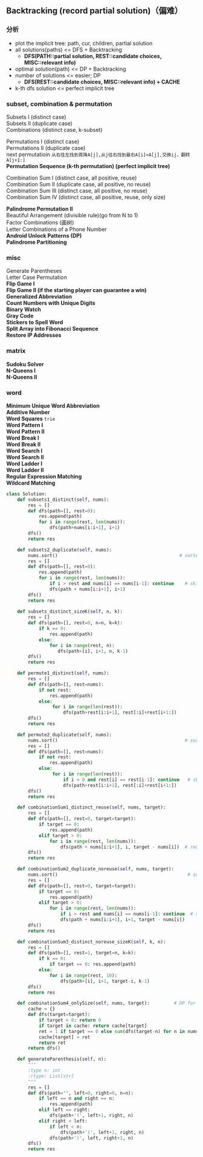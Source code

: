 ## Backtracking (record partial solution)（偏难）

### 分析
* plot the implicit tree: path, cur, children, partial solution
* all solutions(paths) <= DFS + Backtracking 
	* **DFS(PATH::partial solution, REST::candidate choices, MISC::relevant info)**   
* optimal solution(path) <= DP + Backtracking
* number of solutions <= easier; DP
  * **DFS(REST::candidate choices, MISC::relevant info) + CACHE** 
* k-th dfs solution <= perfect implicit tree


### subset, combination & permutation
Subsets I (distinct case)   
Subsets II (duplicate case)       
Combinations (distinct case, k-subset)         

Permutations I (distinct case)         
Permutations II (duplicate case)    
next permutatioin `从右往左找到首降A[j],从j往右找到最右A[i]>A[j],交换ij，翻转A[j+1:]`         
**Permutation Sequence (k-th permutation) (perfect implicit tree)**  

 
Combination Sum I (distinct case, all positive, reuse)     
Combination Sum II (duplicate case, all positive, no reuse)       
Combination Sum III (distinct case, all positive, no reuse)        
Combination Sum IV (distinct case, all positive, reuse, only size)        


**Palindrome Permutation II**    
Beautiful Arrangement (divisible rule)(go from N to 1)        
Factor Combinations (画树)         
Letter Combinations of a Phone Number       
**Android Unlock Patterns (DP)**             
**Palindrome Partitioning**      

### misc
Generate Parentheses         
Letter Case Permutation      
**Flip Game I**   
**Flip Game II (if the starting player can guarantee a win)**   
**Generalized Abbreviation**        
**Count Numbers with Unique Digits**         
**Binary Watch**         
**Gray Code**        
**Stickers to Spell Word**       
**Split Array into Fibonacci Sequence**      
**Restore IP Addresses**         

### matrix
**Sudoku Solver**        
**N-Queens I**         
**N-Queens II**      

### word
**Minimum Unique Word Abbreviation**    
**Additive Number**      
**Word Squares** `trie`  
**Word Pattern I**       
**Word Pattern II**              
**Word Break I**  
**Word Break II**        
**Word Search I**     
**Word Search II**   
**Word Ladder I**   
**Word Ladder II**   
**Regular Expression Matching**      
**Wildcard Matching**        


``` python
class Solution:
    def subsets1_distinct(self, nums):
        res = []
        def dfs(path=[], rest=0):
            res.append(path)
            for i in range(rest, len(nums)):
                dfs(path+nums[i:i+1], i+1)
        dfs()
        return res

    def subsets2_duplicate(self, nums):
        nums.sort()                                             # sorted
        res = []
        def dfs(path=[], rest=0):
            res.append(path)
            for i in range(rest, len(nums)): 
                if i > rest and nums[i] == nums[i-1]: continue    # skip
                dfs(path + nums[i:i+1], i+1)
        dfs()
        return res
        
    def subsets_distinct_sizeK(self, n, k):
        res = []
        def dfs(path=[], rest=0, n=n, k=k):
            if k == 0: 
                res.append(path)
            else:
                for i in range(rest, n):
                   dfs(path+[i], i+1, n, k-1)        
        dfs()
        return res

    def permute1_distinct(self, nums):
        res = []
        def dfs(path=[], rest=nums):
            if not rest: 
                res.append(path)
            else:
                 for i in range(len(rest)):
                     dfs(path+rest[i:i+1], rest[:i]+rest[i+1:])
        dfs()
        return res

    def permute2_duplicate(self, nums):
        nums.sort()                                               # sorted
        res = []
        def dfs(path=[], rest=nums):
            if not rest:
                res.append(path)
            else:
                 for i in range(len(rest)):
                     if i > 0 and rest[i] == rest[i-1]: continue   # skip
                     dfs(path+rest[i:i+1], rest[:i]+rest[i+1:])
        dfs()
        return res

    def combinationSum1_distinct_reuse(self, nums, target):
        res = []
        def dfs(path=[], rest=0, target=target):
            if target == 0:
                res.append(path)
            elif target > 0:
                for i in range(rest, len(nums)):
                    dfs(path + nums[i:i+1], i, target - nums[i])  # reuse i
        dfs()
        return res

    def combinationSum2_duplicate_noreuse(self, nums, target):
        nums.sort()                                                # sorted
        res = []
        def dfs(path=[], rest=0, target=target):
            if target == 0:
                res.append(path)
            elif target > 0:
                for i in range(rest, len(nums)):
                    if i > rest and nums[i] == nums[i-1]: continue  # skip
                    dfs(path + nums[i:i+1], i+1, target - nums[i])
        dfs()
        return res

    def combinationSum3_distinct_noreuse_sizeK(self, k, n):
        res = []
        def dfs(path=[], rest=1, target=n, k=k):
            if k == 0:
                if target == 0: res.append(path)
            else:
                for i in range(rest, 10):
                    dfs(path+[i], i+1, target-i, k-1)
        dfs()
        return res

    def combinationSum4_onlySize(self, nums, target):         # DP for size 
        cache = {}
        def dfs(target=target):
            if target < 0: return 0
            if target in cache: return cache[target]
            ret = 1 if target == 0 else sum(dfs(target-n) for n in nums)
            cache[target] = ret
            return ret
        return dfs()

    def generateParenthesis(self, n):
        """
        :type n: int
        :rtype: List[str]
        """
        res = []
        def dfs(path="", left=0, right=0, n=n):
            if left == n and right == n:
                res.append(path)
            elif left == right:
                dfs(path+'(', left+1, right, n)
            elif right < left:
                if left < n:
                    dfs(path+'(', left+1, right, n)
                dfs(path+')', left, right+1, n)
        dfs()
        return res

```